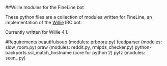 ##Willie modules for the FineLine bot

These python files are a collection of modules written for FineLine, an implementation of the [Willie](http://willie.dftba.net/) IRC bot.

Currently written for Willie 4.1.

#Requirements
beautifulsoup (modules: prbooru.py)
feedparser (modules: slow_room.py)
praw (modules: reddit.py, rmlpds_checker.py)
python-backports.ssl_match_hostname (core for python 2)
pytz (modules: seen_.py)
